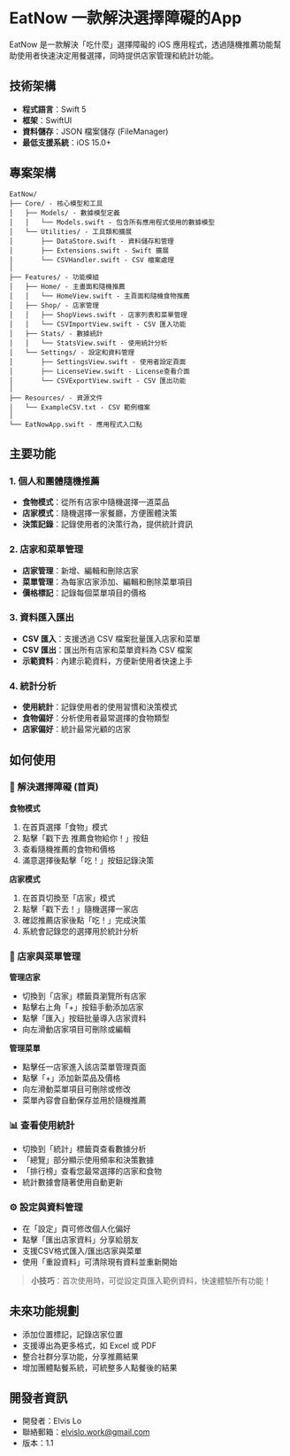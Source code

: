 # EatNow 一款解決選擇障礙的App

EatNow 是一款解決「吃什麼」選擇障礙的 iOS 應用程式，透過隨機推薦功能幫助使用者快速決定用餐選擇，同時提供店家管理和統計功能。

## 技術架構

- **程式語言**：Swift 5
- **框架**：SwiftUI
- **資料儲存**：JSON 檔案儲存 (FileManager)
- **最低支援系統**：iOS 15.0+

## 專案架構

```
EatNow/
├── Core/ - 核心模型和工具
│   ├── Models/ - 數據模型定義
│   │   └── Models.swift - 包含所有應用程式使用的數據模型
│   └── Utilities/ - 工具類和擴展
│       ├── DataStore.swift - 資料儲存和管理
│       ├── Extensions.swift - Swift 擴展
│       └── CSVHandler.swift - CSV 檔案處理
│
├── Features/ - 功能模組
│   ├── Home/ - 主畫面和隨機推薦
│   │   └── HomeView.swift - 主頁面和隨機食物推薦
│   ├── Shop/ - 店家管理
│   │   ├── ShopViews.swift - 店家列表和菜單管理
│   │   └── CSVImportView.swift - CSV 匯入功能
│   ├── Stats/ - 數據統計
│   │   └── StatsView.swift - 使用統計分析
│   └── Settings/ - 設定和資料管理
│       ├── SettingsView.swift - 使用者設定頁面
│       ├── LicenseView.swift - License查看介面
│       └── CSVExportView.swift - CSV 匯出功能
│
├── Resources/ - 資源文件
│   └── ExampleCSV.txt - CSV 範例檔案
│
└── EatNowApp.swift - 應用程式入口點
```

## 主要功能

### 1. 個人和團體隨機推薦

- **食物模式**：從所有店家中隨機選擇一道菜品
- **店家模式**：隨機選擇一家餐廳，方便團體決策
- **決策記錄**：記錄使用者的決策行為，提供統計資訊

### 2. 店家和菜單管理

- **店家管理**：新增、編輯和刪除店家
- **菜單管理**：為每家店家添加、編輯和刪除菜單項目
- **價格標記**：記錄每個菜單項目的價格

### 3. 資料匯入匯出

- **CSV 匯入**：支援透過 CSV 檔案批量匯入店家和菜單
- **CSV 匯出**：匯出所有店家和菜單資料為 CSV 檔案
- **示範資料**：內建示範資料，方便新使用者快速上手

### 4. 統計分析

- **使用統計**：記錄使用者的使用習慣和決策模式
- **食物偏好**：分析使用者最常選擇的食物類型
- **店家偏好**：統計最常光顧的店家

## 如何使用

### 🍔 解決選擇障礙 (首頁)

**食物模式**
1. 在首頁選擇「食物」模式
2. 點擊「戳下去 推薦食物給你！」按鈕
3. 查看隨機推薦的食物和價格
4. 滿意選擇後點擊「吃！」按鈕記錄決策

**店家模式**
1. 在首頁切換至「店家」模式
2. 點擊「戳下去！」隨機選擇一家店
3. 確認推薦店家後點「吃！」完成決策
4. 系統會記錄您的選擇用於統計分析

### 🏪 店家與菜單管理

**管理店家**
- 切換到「店家」標籤頁瀏覽所有店家
- 點擊右上角「+」按鈕手動添加店家
- 點擊「匯入」按鈕批量導入店家資料
- 向左滑動店家項目可刪除或編輯

**管理菜單**
- 點擊任一店家進入該店菜單管理頁面
- 點擊「+」添加新菜品及價格
- 向左滑動菜單項目可刪除或修改
- 菜單內容會自動保存並用於隨機推薦

### 📊 查看使用統計

- 切換到「統計」標籤頁查看數據分析
- 「總覽」部分顯示使用頻率和決策數據
- 「排行榜」查看您最常選擇的店家和食物
- 統計數據會隨著使用自動更新

### ⚙️ 設定與資料管理

- 在「設定」頁可修改個人化偏好
- 點擊「匯出店家資料」分享給朋友
- 支援CSV格式匯入/匯出店家與菜單
- 使用「重設資料」可清除現有資料並重新開始

> **小技巧**：首次使用時，可從設定頁匯入範例資料，快速體驗所有功能！

## 未來功能規劃

- 添加位置標記，記錄店家位置
- 支援導出為更多格式，如 Excel 或 PDF
- 整合社群分享功能，分享推薦結果
- 增加團體點餐系統，可統整多人點餐後的結果

## 開發者資訊

- 開發者：Elvis Lo
- 聯絡郵箱：elvislo.work@gmail.com
- 版本：1.1